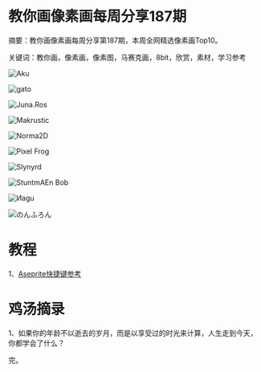 # 教你画像素画每周分享187期

摘要：教你画像素画每周分享第187期，本周全网精选像素画Top10。

关键词：教你画，像素画，像素图，马赛克画，8bit，欣赏，素材，学习参考

![Aku](https://tva1.sinaimg.cn/large/e6c9d24ely1h334vx2pfcj20xc0p0jxq.jpg)

![gato](https://tva1.sinaimg.cn/large/e6c9d24ely1h334vz1uswj20rt0xcjuo.jpg)

![Juna.Ros](https://tva1.sinaimg.cn/large/e6c9d24ely1h334vvnsnzj20xc0p0abc.jpg)

![Makrustic](https://tva1.sinaimg.cn/large/e6c9d24ely1h334vwl6j3j20xc0irn28.jpg)

![Norma2D](https://tva1.sinaimg.cn/large/e6c9d24ely1h334vv6942j20xc0go773.jpg)

![Pixel Frog](https://tva1.sinaimg.cn/large/e6c9d24ely1h334vusngjj20u00u07ag.jpg)

![Slynyrd](https://tva1.sinaimg.cn/large/e6c9d24ely1h334vw5oqnj20u00u0myu.jpg)

![StuntmAEn Bob](https://tva1.sinaimg.cn/large/e6c9d24ely1h334vy4pj4j20xc0irdo7.jpg)

![Иagu](https://tva1.sinaimg.cn/large/e6c9d24ely1h334vymhfdj20u00u074n.jpg)

![のんふろん](https://tva1.sinaimg.cn/large/e6c9d24ely1h334vu8nb4j20u0185tcb.jpg)

# 教程

1、[Aseprite快捷键参考](https://mp.weixin.qq.com/s/m9kSkeEmClHmKk-zaxI-ow)

# 鸡汤摘录

1、如果你的年龄不以逝去的岁月，而是以享受过的时光来计算，人生走到今天，你都学会了什么？

完。